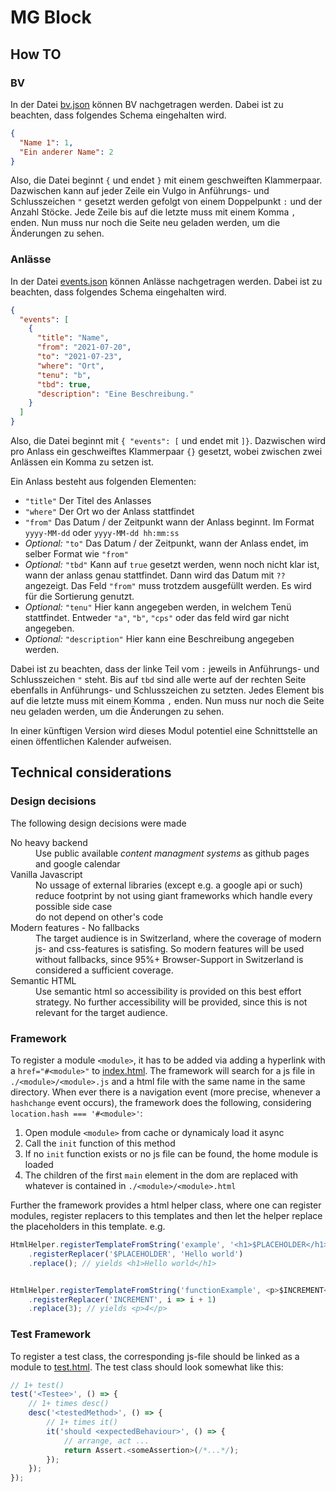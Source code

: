 ﻿# MG Block

## How TO

### BV

In der Datei <a href="./src/bv/bv.json">bv.json</a> können BV nachgetragen werden. Dabei ist zu beachten, dass folgendes
Schema eingehalten wird.

```json
{
  "Name 1": 1,
  "Ein anderer Name": 2
}
```

Also, die Datei beginnt `{` und endet `}` mit einem geschweiften Klammerpaar. Dazwischen kann auf jeder Zeile ein Vulgo
in Anführungs- und Schlusszeichen `"` gesetzt werden gefolgt von einem Doppelpunkt `:` und der Anzahl Stöcke. Jede Zeile
bis auf die letzte muss mit einem Komma `,` enden. Nun muss nur noch die Seite neu geladen werden, um die Änderungen zu
sehen.

### Anlässe

In der Datei <a href="./src/events/events.json">events.json</a> können Anlässe nachgetragen werden. Dabei ist zu
beachten, dass folgendes Schema eingehalten wird.

```json
{
  "events": [
    {
      "title": "Name",
      "from": "2021-07-20",
      "to": "2021-07-23",
      "where": "Ort",
      "tenu": "b",
      "tbd": true,
      "description": "Eine Beschreibung."
    }
  ]
}
```

Also, die Datei beginnt mit `{ "events": [` und endet mit `]}`. Dazwischen wird pro Anlass ein geschweiftes
Klammerpaar `{}` gesetzt, wobei zwischen zwei Anlässen ein Komma zu setzen ist.

Ein Anlass besteht aus folgenden Elementen:

* `"title"`     Der Titel des Anlasses
* `"where"`     Der Ort wo der Anlass stattfindet
* `"from"`      Das Datum / der Zeitpunkt wann der Anlass beginnt. Im Format `yyyy-MM-dd` oder `yyyy-MM-dd hh:mm:ss`
* _Optional:_ `"to"` Das Datum / der Zeitpunkt, wann der Anlass endet, im selber Format wie `"from"`
* _Optional:_ `"tbd"` Kann auf `true` gesetzt werden, wenn noch nicht klar ist, wann der anlass genau stattfindet. Dann
  wird das Datum mit `??` angezeigt. Das Feld `"from"` muss trotzdem ausgefüllt werden. Es wird für die Sortierung
  genutzt.
* _Optional:_ `"tenu"` Hier kann angegeben werden, in welchem Tenü stattfindet. Entweder `"a"`, `"b"`, `"cps"` oder das
  feld wird gar nicht angegeben.
* _Optional:_ `"description"` Hier kann eine Beschreibung angegeben werden.

Dabei ist zu beachten, dass der linke Teil vom `:` jeweils in Anführungs- und Schlusszeichen `"` steht. Bis auf `tbd`
sind alle werte auf der rechten Seite ebenfalls in Anführungs- und Schlusszeichen zu setzten. Jedes Element bis auf die
letzte muss mit einem Komma `,` enden. Nun muss nur noch die Seite neu geladen werden, um die Änderungen zu sehen.

In einer künftigen Version wird dieses Modul potentiel eine Schnittstelle an einen öffentlichen Kalender aufweisen.

## Technical considerations

### Design decisions

The following design decisions were made

<dl>
<dt>No heavy backend</dt>
<dd>Use public available <i>content managment systems</i> as github pages and google calendar</dd>
<dt>Vanilla Javascript</dt>
<dd>No ussage of external libraries (except e.g. a google api or such)</dd>
<dd>reduce footprint by not using giant frameworks which handle every possible side case</dd>
<dd>do not depend on other's code</dd>
<dt>Modern features - No fallbacks</dt>
<dd>The target audience is in Switzerland, where the coverage of modern js- and css-features is satisfing.
So modern features will be used without fallbacks, since 95%+ Browser-Support in Switzerland is considered a sufficient coverage.</dd>
<dt>Semantic HTML</dt>
<dd>Use semantic html so accessibility is provided on this best effort strategy. 
No further accessibility will be provided, since this is not relevant for the target audience.</dd>
</dl>

### Framework

To register a module `<module>`, it has to be added via adding a hyperlink with a `href="#<module>"`
to <a href="src/index.html">index.html</a>. The framework will search for a js file in `./<module>/<module>.js` and a
html file with the same name in the same directory. When ever there is a navigation event (more precise, whenever
a `hashchange` event occurs), the framework does the following, considering `location.hash === '#<module>'`:

1. Open module `<module>` from cache or dynamicaly load it async
2. Call the `init` function of this method
3. If no `init` function exists or no js file can be found, the home module is loaded
4. The children of the first `main` element in the dom are replaced with whatever is contained
   in `./<module>/<module>.html`
   
Further the framework provides a html helper class, where one can register modules, register replacers to this templates and
then let the helper replace the placeholders in this template. e.g.

```js
HtmlHelper.registerTemplateFromString('example', '<h1>$PLACEHOLDER</h1>')
    .registerReplacer('$PLACEHOLDER', 'Hello world')
    .replace(); // yields <h1>Hello world</h1>


HtmlHelper.registerTemplateFromString('functionExample', <p>$INCREMENT</p>)
    .registerReplacer('INCREMENT', i => i + 1)
    .replace(3); // yields <p>4</p>
```

### Test Framework

To register a test class, the corresponding js-file should be linked as a module to <a href="test/test.html">
test.html</a>. The test class should look somewhat like this:

```js
// 1+ test()
test('<Testee>', () => {
    // 1+ times desc()
    desc('<testedMethod>', () => {
        // 1+ times it()
        it('should <expectedBehaviour>', () => {
            // arrange, act ...
            return Assert.<someAssertion>(/*...*/);
        });
    });
});
```